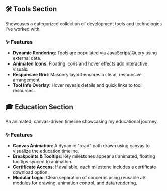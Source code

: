 ## 🛠️ Tools Section

Showcases a categorized collection of development tools and technologies I've worked with.

### ✨ Features

- **Dynamic Rendering**: Tools are populated via JavaScript/jQuery using external data.
- **Animated Icons**: Floating icons and hover effects add interactive visuals.
- **Responsive Grid**: Masonry layout ensures a clean, responsive arrangement.
- **Tool Info Overlay**: Hover reveals details and quick links to tool resources.

## 🎓 Education Section

An animated, canvas-driven timeline showcasing my educational journey.

### ✨ Features

- **Canvas Animation**: A dynamic "road" path drawn using canvas to visualize the education timeline.
- **Breakpoints & Tooltips**: Key milestones appear as animated, floating tooltips synced to animation.
- **Certificate Access**: If available, each milestone includes a certificate download option.
- **Modular Logic**: Clean separation of concerns using reusable JS modules for drawing, animation control, and data
  rendering.
